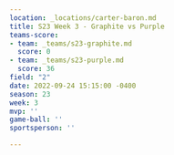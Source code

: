 ```yaml
---
location: _locations/carter-baron.md
title: S23 Week 3 - Graphite vs Purple
teams-score:
- team: _teams/s23-graphite.md
  score: 0
- team: _teams/s23-purple.md
  score: 36
field: "2"
date: 2022-09-24 15:15:00 -0400
season: 23
week: 3
mvp: ''
game-ball: ''
sportsperson: ''

---
```

